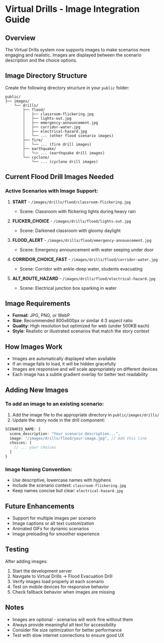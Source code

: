 # Virtual Drills - Image Integration Guide

## Overview
The Virtual Drills system now supports images to make scenarios more engaging and realistic. Images are displayed between the scenario description and the choice options.

## Image Directory Structure
Create the following directory structure in your `public` folder:

```
public/
├── images/
    └── drills/
        ├── flood/
        │   ├── classroom-flickering.jpg
        │   ├── lights-out.jpg
        │   ├── emergency-announcement.jpg
        │   ├── corridor-water.jpg
        │   ├── electrical-hazard.jpg
        │   └── ... (other flood scenario images)
        ├── fire/
        │   └── ... (fire drill images)
        ├── earthquake/
        │   └── ... (earthquake drill images)
        └── cyclone/
            └── ... (cyclone drill images)
```

## Current Flood Drill Images Needed

### Active Scenarios with Image Support:
1. **START** - `/images/drills/flood/classroom-flickering.jpg`
   - Scene: Classroom with flickering lights during heavy rain
   
2. **FLICKER_CHOICE** - `/images/drills/flood/lights-out.jpg`
   - Scene: Darkened classroom with gloomy daylight
   
3. **FLOOD_ALERT** - `/images/drills/flood/emergency-announcement.jpg`
   - Scene: Emergency announcement with water seeping under door
   
4. **CORRIDOR_CHOICE_FAST** - `/images/drills/flood/corridor-water.jpg`
   - Scene: Corridor with ankle-deep water, students evacuating
   
5. **ALT_ROUTE_HAZARD** - `/images/drills/flood/electrical-hazard.jpg`
   - Scene: Electrical junction box sparking in water

## Image Requirements
- **Format**: JPG, PNG, or WebP
- **Size**: Recommended 800x600px or similar 4:3 aspect ratio
- **Quality**: High resolution but optimized for web (under 500KB each)
- **Style**: Realistic or illustrated scenarios that match the story context

## How Images Work
- Images are automatically displayed when available
- If an image fails to load, it will be hidden gracefully
- Images are responsive and will scale appropriately on different devices
- Each image has a subtle gradient overlay for better text readability

## Adding New Images

### To add an image to an existing scenario:
1. Add the image file to the appropriate directory in `public/images/drills/`
2. Update the story node in the drill component:
```typescript
SCENARIO_NAME: {
  scene_description: "Your scenario description...",
  image: "/images/drills/flood/your-image.jpg", // Add this line
  choices: [
    // ... your choices
  ]
}
```

### Image Naming Convention:
- Use descriptive, lowercase names with hyphens
- Include the scenario context: `classroom-flickering.jpg`
- Keep names concise but clear: `electrical-hazard.jpg`

## Future Enhancements
- Support for multiple images per scenario
- Image captions or alt text customization
- Animated GIFs for dynamic scenarios
- Image preloading for smoother experience

## Testing
After adding images:
1. Start the development server
2. Navigate to Virtual Drills → Flood Evacuation Drill
3. Verify images load properly at each scenario
4. Test on mobile devices for responsive behavior
5. Check fallback behavior when images are missing

## Notes
- Images are optional - scenarios will work fine without them
- Always provide meaningful alt text for accessibility
- Consider file size optimization for better performance
- Test with slow internet connections to ensure good UX
